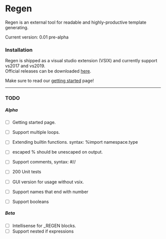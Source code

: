 ﻿# Regen
Regen is an external tool for readable and highly-productive template generating.

Current version: 0.01 pre-alpha<br>

### Installation
Regen is shipped as a visual studio extension (VSIX) and currently support vs2017 and vs2019.<br>
Official releases can be downloaded [here](https://github.com/SciSharp/CodeMinion/tree/master/src/Regen.Package/releases).<br>

Make sure to read our [getting started](TUTORIAL.md) page!

---
### TODO
##### Alpha

- [ ] Getting started page.
- [ ] Support multiple loops. 
- [ ] Extending builtin functions. syntax: %import namespace.type
- [ ] escaped \% should be unescaped on output.
- [ ] Support comments, syntax: #// 
- [ ] 200 Unit tests
- [ ] GUI version for usage without vsix.
- [ ] Support names that end with number
- [ ] Support booleans


##### Beta
- [ ] Intellisense for _REGEN blocks.
- [ ] Support nested if expressions